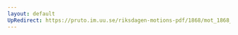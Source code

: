 ```yaml
---
layout: default
UpRedirect: https://pruto.im.uu.se/riksdagen-motions-pdf/1868/mot_1868__ak__241/mot_1868__ak__241-001.pdf
---
```

